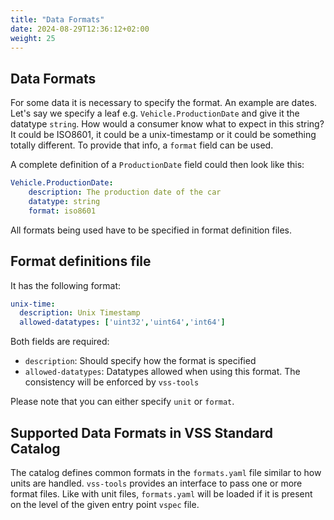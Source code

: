 ```yaml
---
title: "Data Formats"
date: 2024-08-29T12:36:12+02:00
weight: 25
---
```


## Data Formats

For some data it is necessary to specify the format.
An example are dates.
Let's say we specify a leaf e.g. `Vehicle.ProductionDate` and give it
the datatype `string`. How would a consumer know what to expect in this string?
It could be ISO8601, it could be a unix-timestamp or it could be something totally different.
To provide that info, a `format` field can be used.

A complete definition of a `ProductionDate` field could then look like this:

```yaml
Vehicle.ProductionDate:
    description: The production date of the car
    datatype: string
    format: iso8601
```

All formats being used have to be specified in format definition files.

## Format definitions file

It has the following format:

```yaml
unix-time:
  description: Unix Timestamp
  allowed-datatypes: ['uint32','uint64','int64']
```

Both fields are required:
- `description`: Should specify how the format is specified
- `allowed-datatypes`: Datatypes allowed when using this format. The consistency will be enforced by `vss-tools`

Please note that you can either specify `unit` or `format`.


## Supported Data Formats in VSS Standard Catalog

The catalog defines common formats in the `formats.yaml` file similar to how units are handled. `vss-tools` provides an interface to pass one or more format files.
Like with unit files, `formats.yaml` will be loaded if it is present on the level
of the given entry point `vspec` file.
